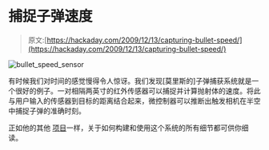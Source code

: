 # 捕捉子弹速度

> 原文:[https://hackaday.com/2009/12/13/capturing-bullet-speed/](https://hackaday.com/2009/12/13/capturing-bullet-speed/)

![](../Images/4f24e4fd63e801789a287cc6d68f51c0.png "bullet_speed_sensor")

有时候我们对时间的感觉慢得令人惊讶。我们发现[莫里斯的]子弹捕获系统就是一个很好的例子。一对相隔两英寸的红外传感器可以捕捉并计算抛射体的速度。将此与用户输入的传感器到目标的距离结合起来，微控制器可以推断出触发相机在半空中捕捉子弹的准确时刻。

正如他的其他 [项目](http://hackaday.com/2009/11/19/axe-your-camera-again/)一样，关于如何构建和使用这个系统的所有细节都可供你细读。